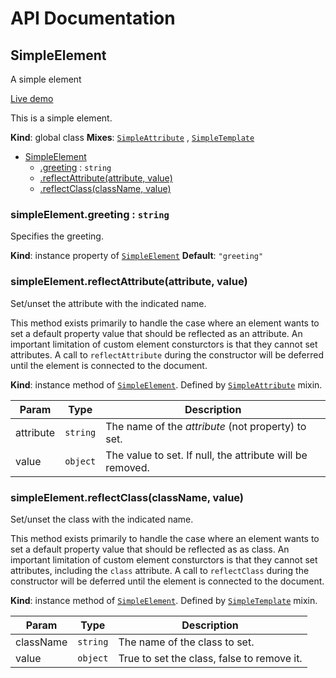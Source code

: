 # API Documentation
<a name="SimpleElement"></a>

## SimpleElement
A simple element

[Live demo](http://elix.org/elix/packages/elix-simple-element/)

This is a simple element.

  **Kind**: global class
**Mixes**: <code>[SimpleAttribute](../basic-component-mixins/docs/SimpleAttribute.md)</code>
  , <code>[SimpleTemplate](../basic-component-mixins/docs/SimpleTemplate.md)</code>
  

* [SimpleElement](#SimpleElement)
    * [.greeting](#SimpleElement+greeting) : <code>string</code>
    * [.reflectAttribute(attribute, value)](#SimpleAttribute+reflectAttribute)
    * [.reflectClass(className, value)](#SimpleTemplate+reflectClass)

<a name="SimpleElement+greeting"></a>

### simpleElement.greeting : <code>string</code>
Specifies the greeting.

  **Kind**: instance property of <code>[SimpleElement](#SimpleElement)</code>
**Default**: <code>&quot;greeting&quot;</code>  
<a name="SimpleAttribute+reflectAttribute"></a>

### simpleElement.reflectAttribute(attribute, value)
Set/unset the attribute with the indicated name.

This method exists primarily to handle the case where an element wants to
set a default property value that should be reflected as an attribute. An
important limitation of custom element consturctors is that they cannot
set attributes. A call to `reflectAttribute` during the constructor will
be deferred until the element is connected to the document.

  **Kind**: instance method of <code>[SimpleElement](#SimpleElement)</code>. Defined by <code>[SimpleAttribute](../elix-mixins/docs/SimpleAttribute.md)</code> mixin.

| Param | Type | Description |
| --- | --- | --- |
| attribute | <code>string</code> | The name of the *attribute* (not property) to set. |
| value | <code>object</code> | The value to set. If null, the attribute will be removed. |

<a name="SimpleTemplate+reflectClass"></a>

### simpleElement.reflectClass(className, value)
Set/unset the class with the indicated name.

This method exists primarily to handle the case where an element wants to
set a default property value that should be reflected as as class. An
important limitation of custom element consturctors is that they cannot
set attributes, including the `class` attribute. A call to
`reflectClass` during the constructor will be deferred until the element
is connected to the document.

  **Kind**: instance method of <code>[SimpleElement](#SimpleElement)</code>. Defined by <code>[SimpleTemplate](../elix-mixins/docs/SimpleTemplate.md)</code> mixin.

| Param | Type | Description |
| --- | --- | --- |
| className | <code>string</code> | The name of the class to set. |
| value | <code>object</code> | True to set the class, false to remove it. |

